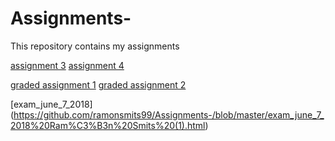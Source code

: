 # Assignments-
This repository contains my assignments

[assignment 3](https://github.com/ramonsmits99/Assignments-/blob/master/assignment3%20(4).ipynb)
[assignment 4](https://github.com/ramonsmits99/Assignments-/blob/master/assignment4%20(1).ipynb)

[graded assignment 1](https://github.com/ramonsmits99/Assignments-/blob/master/Graded_assignment1%20(10).ipynb)
[graded assignment 2](https://github.com/ramonsmits99/Assignments-/blob/master/Graded_assignment_2%20(1).ipynb)

[exam_june_7_2018] (https://github.com/ramonsmits99/Assignments-/blob/master/exam_june_7_2018%20Ram%C3%B3n%20Smits%20(1).html)

